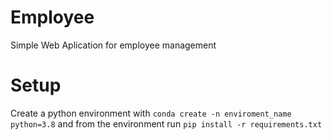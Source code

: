 # Employee

Simple Web Aplication for employee management

# Setup

Create a python environment with `conda create -n enviroment_name python=3.8` and from the environment run `pip install -r requirements.txt`